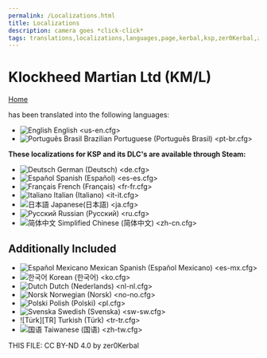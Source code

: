 ```yaml
---
permalink: /Localizations.html
title: Localizations
description: camera goes *click-click*
tags: translations,localizations,languages,page,kerbal,ksp,zer0Kerbal,zedK
---
```


<!-- Localizations.md v1.1.7.0
Klockheed Martian Ltd (KM/L)
created: 01 Feb 2022
updated: 03 Jun 2022 -->

<script src="https://kit.fontawesome.com/0ea5493613.js" crossorigin="anonymous"></script>
<div class="fa-3x">
  <i class="fa fa-language fa-beat-fade" style="--fa-beat-fade-opacity: 0.1; --fa-beat-fade-scale: 1.25; color: #BADA55"></i>
</div>

# Klockheed Martian Ltd (KM/L)

[Home](./index.md)

has been translated into the following languages:

* ![English][EN] English <us-en.cfg>
* ![Português Brasil][BR] Brazilian Portuguese (Português Brasil) <pt-br.cfg>  

__These localizations for KSP and its DLC's are available through Steam:__

* ![Deutsch][DE] German (Deutsch) <de.cfg>  
* ![Español][ES] Spanish (Español) <es-es.cfg>  
* ![Français][FR] French (Français) <fr-fr.cfg>  
* ![Italiano][IT] Italian (Italiano) <it-it.cfg>  
* ![日本語][JA] Japanese(日本語) <ja.cfg>  
* ![Русский][RU] Russian (Русский) <ru.cfg>  
* ![简体中文][CN] Simplified Chinese (简体中文) <zh-cn.cfg>  

## Additionally Included

* ![Español Mexicano][MX] Mexican Spanish (Español Mexicano) <es-mx.cfg>  
* ![한국어][KO] Korean (한국어) <ko.cfg>  
* ![Dutch][NL] Dutch (Nederlands) <nl-nl.cfg>  
* ![Norsk][NO] Norwegian (Norsk) <no-no.cfg>  
* ![Polski][PO] Polish (Polski) <pl.cfg>  
* ![Svenska][SW] Swedish (Svenska) <sw-sw.cfg>  
* ![Türk][TR] Turkish (Türk) <tr-tr.cfg>  
* ![国语][TW] Taiwanese (国语) <zh-tw.cfg>

<!-- Localization -->
[lreadme]: https://github.com/zer0Kerbal/zer0Kerbal/blob/master/Localization/readme.md "Localization Readme"
[qstart]: https://github.com/zer0Kerbal/zer0Kerbal/blob/master/Localization/quickstart.md "Quickstart"

[EN]: https://raw.githubusercontent.com/zer0Kerbal/zer0Kerbal/zed'K/img/EN.png "English"  
[BR]: https://raw.githubusercontent.com/zer0Kerbal/zer0Kerbal/zed'K/img/BR.png "Português Brasil"
[CN]: https://raw.githubusercontent.com/zer0Kerbal/zer0Kerbal/zed'K/img/CH.png "中文"  
[DE]: https://raw.githubusercontent.com/zer0Kerbal/zer0Kerbal/zed'K/img/DE.png "Deutsch"  
[ES]: https://raw.githubusercontent.com/zer0Kerbal/zer0Kerbal/zed'K/img/ES.png "Español"  
[FR]: https://raw.githubusercontent.com/zer0Kerbal/zer0Kerbal/zed'K/img/FR.png "Français"  
[IT]: https://raw.githubusercontent.com/zer0Kerbal/zer0Kerbal/zed'K/img/IT.png "Italiano"  
[JA]: https://raw.githubusercontent.com/zer0Kerbal/zer0Kerbal/zed'K/img/JA.png "日本語"  
[KO]: https://raw.githubusercontent.com/zer0Kerbal/zer0Kerbal/zed'K/img/KO.png "한국어"  
[MX]: https://raw.githubusercontent.com/zer0Kerbal/zer0Kerbal/zed'K/img/MX.png "Mexicano Español"  
[NL]: https://raw.githubusercontent.com/zer0Kerbal/zer0Kerbal/zed'K/img/NL.png "Dutch"  
[NO]: https://raw.githubusercontent.com/zer0Kerbal/zer0Kerbal/zed'K/img/NO.png "Norsk"
[PO]: https://raw.githubusercontent.com/zer0Kerbal/zer0Kerbal/zed'K/img/PO.png "Polski"  
[RU]: https://raw.githubusercontent.com/zer0Kerbal/zer0Kerbal/zed'K/img/RU.png "Русский"  
[SW]: https://raw.githubusercontent.com/zer0Kerbal/zer0Kerbal/zed'K/img/SW.png "Svenska"  
[TW]: https://raw.githubusercontent.com/zer0Kerbal/zer0Kerbal/zed'K/img/TW.png "国语"

THIS FILE: CC BY-ND 4.0 by zer0Kerbal
